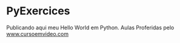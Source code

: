 # PyExercices
Publicando aqui meu Hello World em Python.
Aulas Proferidas pelo www.cursoemvideo.com
